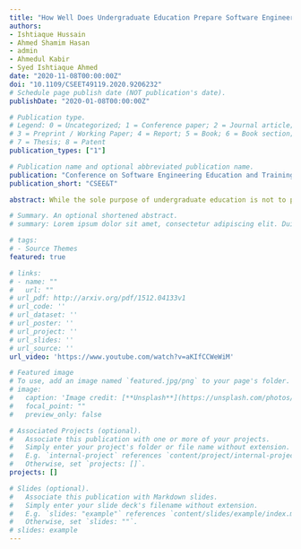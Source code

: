 ```yaml
---
title: "How Well Does Undergraduate Education Prepare Software Engineers? Perspectives of Practitioners in Bangladesh"
authors:
- Ishtiaque Hussain
- Ahmed Shamim Hasan
- admin
- Ahmedul Kabir
- Syed Ishtiaque Ahmed
date: "2020-11-08T00:00:00Z"
doi: "10.1109/CSEET49119.2020.9206232"
# Schedule page publish date (NOT publication's date).
publishDate: "2020-01-08T00:00:00Z"

# Publication type.
# Legend: 0 = Uncategorized; 1 = Conference paper; 2 = Journal article;
# 3 = Preprint / Working Paper; 4 = Report; 5 = Book; 6 = Book section;
# 7 = Thesis; 8 = Patent
publication_types: ["1"]

# Publication name and optional abbreviated publication name.
publication: "Conference on Software Engineering Education and Training"
publication_short: "CSEE&T"

abstract: While the sole purpose of undergraduate education is not to prepare the students for the industry, it is certainly one of its important objectives. In this work, we investigate how well the Bangladeshi software and IT-related undergraduate education prepares the students for the software industry. We conducted semi-structured interviews of twenty practitioners from the Bangladeshi software industry. During the interviews, these practitioners provided commentary on where they believe the undergraduate education system falls short, and provided their suggestions for improvement. Based on the themes discovered from the interviews, we created a survey where more than two hundred practitioners participated. The results of our work suggest that most of the practitioners believe that, while some aspects of the undergraduate education are fine, the undergraduate education system leaves its graduates largely unprepared for the software industry. In this paper, we summarize and present the practitioners' opinions on some key areas including but not limited to updating of syllabi, internships as part of the curricula, the nature, length and evaluation process of undergraduate projects, pedagogical issues, and academic practices.

# Summary. An optional shortened abstract.
# summary: Lorem ipsum dolor sit amet, consectetur adipiscing elit. Duis posuere tellus ac convallis placerat. Proin tincidunt magna sed ex sollicitudin condimentum.

# tags:
# - Source Themes
featured: true

# links:
# - name: ""
#   url: ""
# url_pdf: http://arxiv.org/pdf/1512.04133v1
# url_code: ''
# url_dataset: ''
# url_poster: ''
# url_project: ''
# url_slides: ''
# url_source: ''
url_video: 'https://www.youtube.com/watch?v=aKIfCCWeWiM'

# Featured image
# To use, add an image named `featured.jpg/png` to your page's folder. 
# image:
#   caption: 'Image credit: [**Unsplash**](https://unsplash.com/photos/jdD8gXaTZsc)'
#   focal_point: ""
#   preview_only: false

# Associated Projects (optional).
#   Associate this publication with one or more of your projects.
#   Simply enter your project's folder or file name without extension.
#   E.g. `internal-project` references `content/project/internal-project/index.md`.
#   Otherwise, set `projects: []`.
projects: []

# Slides (optional).
#   Associate this publication with Markdown slides.
#   Simply enter your slide deck's filename without extension.
#   E.g. `slides: "example"` references `content/slides/example/index.md`.
#   Otherwise, set `slides: ""`.
# slides: example
---
```


<!-- {{% callout note %}}
Click the *Cite* button above to demo the feature to enable visitors to import publication metadata into their reference management software.
{{% /callout %}}

{{% callout note %}}
Create your slides in Markdown - click the *Slides* button to check out the example.
{{% /callout %}}

Supplementary notes can be added here, including [code, math, and images](https://wowchemy.com/docs/writing-markdown-latex/). -->
